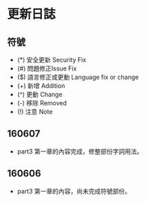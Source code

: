 # 更新日誌

## 符號

- (\*)  安全更新 Security Fix
- (\#)  問題修正Issue Fix
- (\$)  語言修正或更動 Language fix or change
- (\+)  新增 Addition
- (^)  更動 Change
- (\-)  移除 Removed
- (\!)  注意 Note

## 160607

+ part3 第一章的內容完成，修整部份字詞用法。

## 160606

+ part3 第一章的內容，尚未完成符號部份。